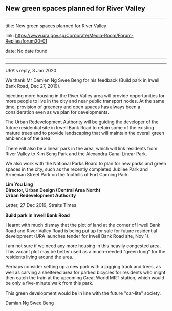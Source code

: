 ## New green spaces planned for River Valley
---
title: New green spaces planned for River Valley

link: https://www.ura.gov.sg/Corporate/Media-Room/Forum-Replies/forum20-01

date: No date found

---

-----------------------------------------

URA's reply, 3 Jan 2020

We thank Mr Damien Ng Swee Beng for his feedback (Build park in Irwell Bank Road, Dec 27, 2019).

Injecting more housing in the River Valley area will provide opportunities for more people to live in the city and near public transport nodes. At the same time, provision of greenery and open spaces has always been a consideration even as we plan for developments.

The Urban Redevelopment Authority will be guiding the developer of the future residential site in Irwell Bank Road to retain some of the existing mature trees and to provide landscaping that will maintain the overall green ambience of the area.

There will also be a linear park in the area, which will link residents from River Valley to Kim Seng Park and the Alexandra Canal Linear Park.

We also work with the National Parks Board to plan for new parks and green spaces in the city, such as the recently completed Jubilee Park and Armenian Street Park on the foothills of Fort Canning Park.

**Lim You Ling  
Director, Urban Design (Central Area North)  
Urban Redevelopment Authority**



Letter, 27 Dec 2019, Straits Times

**Build park in Irwell Bank Road**

I learnt with much dismay that the plot of land at the corner of Irwell Bank Road and River Valley Road is being put up for sale for future residential development (URA launches tender for Irwell Bank Road site, Nov 1).  
  
I am not sure if we need any more housing in this heavily congested area. This vacant plot may be better used as a much-needed "green lung" for the residents living around the area.  
  
Perhaps consider setting up a new park with a jogging track and trees, as well as carving a sheltered area for parked bicycles for residents who might then catch the train at the upcoming Great World MRT station, which would be only a five-minute walk from this park.  
  
This green development would be in line with the future "car-lite" society.  
  
Damian Ng Swee Beng